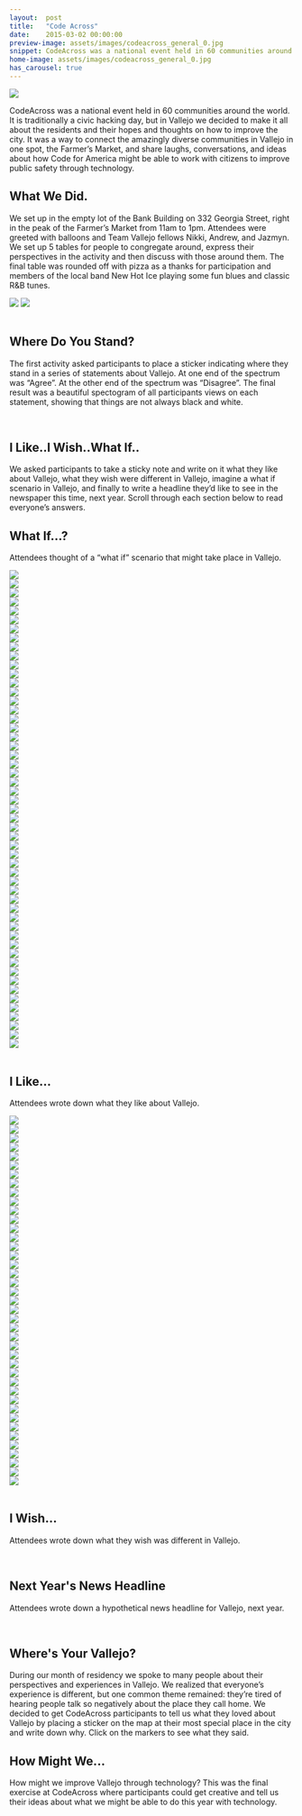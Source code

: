 ```yaml
---
layout:  post
title:   "Code Across"
date:    2015-03-02 00:00:00
preview-image: assets/images/codeacross_general_0.jpg
snippet: CodeAcross was a national event held in 60 communities around the world. In Vallejo, we decided to make it all about the residents and their hopes and thoughts on how to improve the city.
home-image: assets/images/codeacross_general_0.jpg
has_carousel: true
---
```


<img class="post-home-img" src="{{ page.home-image | prepend: site.baseurl }}">

CodeAcross was a national event held in 60 communities around the world. It is traditionally a civic hacking day, but in Vallejo we decided to make it all about the residents and their hopes and thoughts on how to improve the city. It was a way to connect the amazingly diverse communities in Vallejo in one spot, the Farmer’s Market, and share laughs, conversations, and ideas about how Code for America might be able to work with citizens to improve public safety through technology.

<h2>What We Did.</h2>

We set up in the empty lot of the Bank Building on 332 Georgia Street, right in the peak of the Farmer’s Market from 11am to 1pm. Attendees were greeted with balloons and Team Vallejo fellows Nikki, Andrew, and Jazmyn. We set up 5 tables for people to congregate around, express their perspectives in the activity and then discuss with those around them. The final table was rounded off with pizza as a thanks for participation and members of the local band New Hot Ice playing some fun blues and classic R&B tunes.

<div class="image-container">
  <span><img class="img-cont-image" src="assets/images/codeacross_general_4.jpg"></span>
  <span><img class="img-cont-image" src="assets/images/codeacross_general_5.jpg"></span>
</div>

<br/>

<h2>Where Do You Stand?</h2>

The first activity asked participants to place a sticker indicating where they stand in a series of statements about Vallejo. At one end of the spectrum was “Agree”. At the other end of the spectrum was “Disagree”. The final result was a beautiful spectogram of all participants views on each statement, showing that things are not always black and white.

<br/>

<h2>I Like..I Wish..What If..</h2>

We asked participants to take a sticky note and write on it what they like about Vallejo, what they wish were different in Vallejo, imagine a what if scenario in Vallejo, and finally to write a headline they’d like to see in the newspaper this time, next year. Scroll through each section below to read everyone’s answers.


<h2>What If...?</h2>

Attendees thought of a “what if” scenario that might take place in Vallejo.

<div class="carousel">
  <div><img class="carousel-image" src="assets/images/whatif_0.jpg"></div>
  <div><img class="carousel-image" src="assets/images/whatif_1.jpg"></div>
  <div><img class="carousel-image" src="assets/images/whatif_2.jpg"></div>
  <div><img class="carousel-image" src="assets/images/whatif_3.jpg"></div>
  <div><img class="carousel-image" src="assets/images/whatif_4.jpg"></div>
  <div><img class="carousel-image" src="assets/images/whatif_5.jpg"></div>
  <div><img class="carousel-image" src="assets/images/whatif_6.jpg"></div>
  <div><img class="carousel-image" src="assets/images/whatif_7.jpg"></div>
  <div><img class="carousel-image" src="assets/images/whatif_8.jpg"></div>
  <div><img class="carousel-image" src="assets/images/whatif_9.jpg"></div>
  <div><img class="carousel-image" src="assets/images/whatif_10.jpg"></div>
  <div><img class="carousel-image" src="assets/images/whatif_11.jpg"></div>
  <div><img class="carousel-image" src="assets/images/whatif_12.jpg"></div>
  <div><img class="carousel-image" src="assets/images/whatif_13.jpg"></div>
  <div><img class="carousel-image" src="assets/images/whatif_14.jpg"></div>
  <div><img class="carousel-image" src="assets/images/whatif_15.jpg"></div>
  <div><img class="carousel-image" src="assets/images/whatif_16.jpg"></div>
  <div><img class="carousel-image" src="assets/images/whatif_17.jpg"></div>
  <div><img class="carousel-image" src="assets/images/whatif_18.jpg"></div>
  <div><img class="carousel-image" src="assets/images/whatif_19.jpg"></div>
  <div><img class="carousel-image" src="assets/images/whatif_20.jpg"></div>
  <div><img class="carousel-image" src="assets/images/whatif_21.jpg"></div>
  <div><img class="carousel-image" src="assets/images/whatif_22.jpg"></div>
  <div><img class="carousel-image" src="assets/images/whatif_23.jpg"></div>
  <div><img class="carousel-image" src="assets/images/whatif_24.jpg"></div>
  <div><img class="carousel-image" src="assets/images/whatif_25.jpg"></div>
  <div><img class="carousel-image" src="assets/images/whatif_26.jpg"></div>
  <div><img class="carousel-image" src="assets/images/whatif_27.jpg"></div>
  <div><img class="carousel-image" src="assets/images/whatif_28.jpg"></div>
  <div><img class="carousel-image" src="assets/images/whatif_29.jpg"></div>
  <div><img class="carousel-image" src="assets/images/whatif_30.jpg"></div>
  <div><img class="carousel-image" src="assets/images/whatif_31.jpg"></div>
  <div><img class="carousel-image" src="assets/images/whatif_32.jpg"></div>
  <div><img class="carousel-image" src="assets/images/whatif_33.jpg"></div>
  <div><img class="carousel-image" src="assets/images/whatif_34.jpg"></div>
  <div><img class="carousel-image" src="assets/images/whatif_35.jpg"></div>
  <div><img class="carousel-image" src="assets/images/whatif_36.jpg"></div>
  <div><img class="carousel-image" src="assets/images/whatif_37.jpg"></div>
  <div><img class="carousel-image" src="assets/images/whatif_38.jpg"></div>
  <div><img class="carousel-image" src="assets/images/whatif_39.jpg"></div>
  <div><img class="carousel-image" src="assets/images/whatif_40.jpg"></div>
  <div><img class="carousel-image" src="assets/images/whatif_41.jpg"></div>
  <div><img class="carousel-image" src="assets/images/whatif_42.jpg"></div>
  <div><img class="carousel-image" src="assets/images/whatif_43.jpg"></div>
  <div><img class="carousel-image" src="assets/images/whatif_44.jpg"></div>
  <div><img class="carousel-image" src="assets/images/whatif_45.jpg"></div>
  <div><img class="carousel-image" src="assets/images/whatif_46.jpg"></div>
  <div><img class="carousel-image" src="assets/images/whatif_47.jpg"></div>
  <div><img class="carousel-image" src="assets/images/whatif_48.jpg"></div>
  <div><img class="carousel-image" src="assets/images/whatif_49.jpg"></div>
  <div><img class="carousel-image" src="assets/images/whatif_50.jpg"></div>
  <div><img class="carousel-image" src="assets/images/whatif_51.jpg"></div>
  <div><img class="carousel-image" src="assets/images/whatif_52.jpg"></div>

</div>

<br>

<h2>I Like...</h2>

Attendees wrote down what they like about Vallejo.

<div class="carousel">
  <div><img class="carousel-image" src="assets/images/ilike_1.jpg"></div>
  <div><img class="carousel-image" src="assets/images/ilike_2.jpg"></div>
  <div><img class="carousel-image" src="assets/images/ilike_3.jpg"></div>
  <div><img class="carousel-image" src="assets/images/ilike_4.jpg"></div>
  <div><img class="carousel-image" src="assets/images/ilike_5.jpg"></div>
  <div><img class="carousel-image" src="assets/images/ilike_6.jpg"></div>
  <div><img class="carousel-image" src="assets/images/ilike_7.jpg"></div>
  <div><img class="carousel-image" src="assets/images/ilike_8.jpg"></div>
  <div><img class="carousel-image" src="assets/images/ilike_9.jpg"></div>
  <div><img class="carousel-image" src="assets/images/ilike_10.jpg"></div>
  <div><img class="carousel-image" src="assets/images/ilike_11.jpg"></div>
  <div><img class="carousel-image" src="assets/images/ilike_12.jpg"></div>
  <div><img class="carousel-image" src="assets/images/ilike_13.jpg"></div>
  <div><img class="carousel-image" src="assets/images/ilike_14.jpg"></div>
  <div><img class="carousel-image" src="assets/images/ilike_15.jpg"></div>
  <div><img class="carousel-image" src="assets/images/ilike_16.jpg"></div>
  <div><img class="carousel-image" src="assets/images/ilike_17.jpg"></div>
  <div><img class="carousel-image" src="assets/images/ilike_18.jpg"></div>
  <div><img class="carousel-image" src="assets/images/ilike_19.jpg"></div>
  <div><img class="carousel-image" src="assets/images/ilike_20.jpg"></div>
  <div><img class="carousel-image" src="assets/images/ilike_21.jpg"></div>
  <div><img class="carousel-image" src="assets/images/ilike_22.jpg"></div>
  <div><img class="carousel-image" src="assets/images/ilike_23.jpg"></div>
  <div><img class="carousel-image" src="assets/images/ilike_24.jpg"></div>
  <div><img class="carousel-image" src="assets/images/ilike_25.jpg"></div>
  <div><img class="carousel-image" src="assets/images/ilike_26.jpg"></div>
  <div><img class="carousel-image" src="assets/images/ilike_27.jpg"></div>
  <div><img class="carousel-image" src="assets/images/ilike_28.jpg"></div>
  <div><img class="carousel-image" src="assets/images/ilike_29.jpg"></div>
  <div><img class="carousel-image" src="assets/images/ilike_30.jpg"></div>
  <div><img class="carousel-image" src="assets/images/ilike_31.jpg"></div>
  <div><img class="carousel-image" src="assets/images/ilike_32.jpg"></div>
  <div><img class="carousel-image" src="assets/images/ilike_33.jpg"></div>
  <div><img class="carousel-image" src="assets/images/ilike_34.jpg"></div>
  <div><img class="carousel-image" src="assets/images/ilike_35.jpg"></div>
  <div><img class="carousel-image" src="assets/images/ilike_36.jpg"></div>
  <div><img class="carousel-image" src="assets/images/ilike_37.jpg"></div>
  <div><img class="carousel-image" src="assets/images/ilike_38.jpg"></div>
  <div><img class="carousel-image" src="assets/images/ilike_39.jpg"></div>
  <div><img class="carousel-image" src="assets/images/ilike_40.jpg"></div>
  <div><img class="carousel-image" src="assets/images/ilike_41.jpg"></div>

</div>

<br/>

<h2>I Wish...</h2>

Attendees wrote down what they wish was different in Vallejo.

<br/>

<h2> Next Year's News Headline</h2>

Attendees wrote down a hypothetical news headline for Vallejo, next year.

<br/>

<h2> Where's Your Vallejo? </h2>

During our month of residency we spoke to many people about their perspectives and experiences in Vallejo. We realized that everyone’s experience is different, but one common theme remained: they’re tired of hearing people talk so negatively about the place they call home. We decided to get CodeAcross participants to tell us what they loved about Vallejo by placing a sticker on the map at their most special place in the city and write down why. Click on the markers to see what they said.

<h2> How Might We...</h2>

How might we improve Vallejo through technology? This was the final exercise at CodeAcross where participants could get creative and tell us their ideas about what we might be able to do this year with technology.

<script>
$(document).ready(function(){
  $('.carousel').slick({
    slidesToShow: 1,
    dots: true,
    accessibility: true
  });
});
</script>
